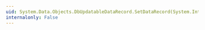 ```yaml
---
uid: System.Data.Objects.DbUpdatableDataRecord.SetDataRecord(System.Int32,System.Data.IDataRecord)
internalonly: False
---
```

